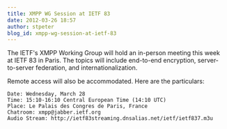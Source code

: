 ```yaml
---
title: XMPP WG Session at IETF 83
date: 2012-03-26 18:57
author: stpeter
blog_id: xmpp-wg-session-at-ietf-83
---
```


The IETF's XMPP Working Group will hold an in-person meeting this week at IETF 83 in Paris. The topics will include end-to-end encryption, server-to-server federation, and internationalization.

Remote access will also be accommodated. Here are the particulars:

    Date: Wednesday, March 28
    Time: 15:10-16:10 Central European Time (14:10 UTC)
    Place: Le Palais des Congres de Paris, France
    Chatroom: xmpp@jabber.ietf.org
    Audio Stream: http://ietf83streaming.dnsalias.net/ietf/ietf837.m3u
